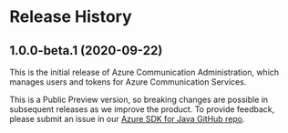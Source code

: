 # Release History

## 1.0.0-beta.1 (2020-09-22)
This is the initial release of Azure Communication Administration, which manages users and tokens for Azure Communication Services. <!-- For more information, please see the README.md and [documentation](https://review.docs.microsoft.com/en-us/azure/project-spool/quickstarts/user-access-tokens?branch=pr-en-us-104477&pivots=programming-language-java).-->

This is a Public Preview version, so breaking changes are possible in subsequent releases as we improve the product. To provide feedback, please submit an issue in our [Azure SDK for Java GitHub repo](https://github.com/Azure/azure-sdk-for-java/issues).